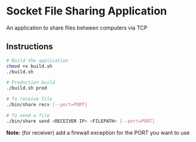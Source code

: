 # Socket File Sharing Application

An application to share files between computers via TCP

## Instructions

```bash
# Build the application
chmod +x build.sh
./build.sh

# Production build
./build.sh prod

# To receive file
./bin/share recv [--port=PORT]

# To send a file
./bin/share send <RECEIVER IP> <FILEPATH> [--port=PORT] 
```

**Note:** (for receiver) add a firewall exception for the PORT you want to use

